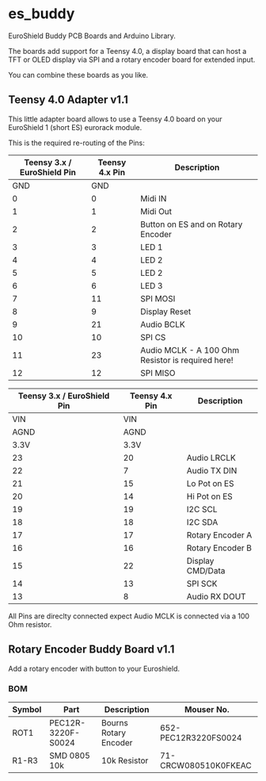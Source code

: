 # es_buddy

EuroShield Buddy PCB Boards and Arduino Library.

The boards add support for a Teensy 4.0, a display board that can host
a TFT or OLED display via SPI and a rotary encoder board for extended input.

You can combine these boards as you like.

## Teensy 4.0 Adapter v1.1

This little adapter board allows to use a Teensy 4.0 board on your EuroShield 1 (short ES) eurorack module.

This is the required re-routing of the Pins:

| Teensy 3.x / EuroShield Pin | Teensy 4.x Pin | Description |
|-----------------------------|----------------|-------------|
| GND | GND | |
| 0 | 0 | Midi IN |
| 1 | 1 | Midi Out |
| 2 | 2 | Button on ES and on Rotary Encoder |
| 3 | 3 | LED 1 |
| 4 | 4 | LED 2 |
| 5 | 5 | LED 2 |
| 6 | 6 | LED 3 |
| 7 | 11 | SPI MOSI |
| 8 | 9 | Display Reset |
| 9 | 21 | Audio BCLK |
| 10 | 10 | SPI CS |
| 11 | 23 | Audio MCLK - A 100 Ohm Resistor is required here! |
| 12 | 12 | SPI MISO |

| Teensy 3.x / EuroShield Pin | Teensy 4.x Pin | Description |
|-----------------------------|----------------|-------------|
| VIN | VIN | |
| AGND | AGND | |
| 3.3V | 3.3V | |
| 23 | 20 | Audio LRCLK |
| 22 | 7 | Audio TX DIN |
| 21 | 15 | Lo Pot on ES |
| 20 | 14 | Hi Pot on ES |
| 19 | 19 | I2C SCL |
| 18 | 18 | I2C SDA |
| 17 | 17 | Rotary Encoder A |
| 16 | 16 | Rotary Encoder B |
| 15 | 22 | Display CMD/Data |
| 14 | 13 | SPI SCK |
| 13 | 8 | Audio RX DOUT |

All Pins are direclty connected expect Audio MCLK is connected via
a 100 Ohm resistor.

## Rotary Encoder Buddy Board v1.1

Add a rotary encoder with button to your Euroshield.

### BOM

| Symbol | Part | Description | Mouser No. |
|--------|------|-------------|------------|
| ROT1 | PEC12R-3220F-S0024 | Bourns Rotary Encoder | 652-PEC12R3220FS0024 |
| R1-R3 | SMD 0805 10k | 10k Resistor | 71-CRCW080510K0FKEAC |
